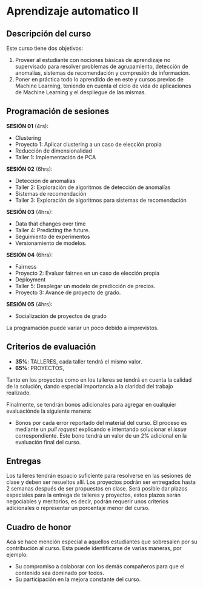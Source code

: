 # Aprendizaje automatico II

## Descripción del curso

Este curso tiene dos objetivos:

1. Proveer al estudiante con nociones básicas de aprendizaje no supervisado para resolver problemas de agrupamiento, detección de anomalías, sistemas de recomendación y compresión de información.
2. Poner en práctica todo lo aprendido de en este y cursos previos de Machine Learning, teniendo en cuenta el ciclo de vida de aplicaciones de Machine Learning y el despliegue de las mismas.

## Programación de sesiones

**SESIÓN 01** (4rs):
  - Clustering
  - Proyecto 1: Aplicar clustering a un caso de elección propia
  - Reducción de dimensionalidad
  - Taller 1: Implementación de PCA
  
**SESIÓN 02** (6hrs):
  - Detección de anomalías
  - Taller 2: Exploración de algoritmos de detección de anomalías
  - Sistemas de recomendación
  - Taller 3: Exploración de algoritmos para sistemas de recomendación

**SESIÓN 03** (4hrs):
  - Data that changes over time
  - Taller 4: Predicting the future.
  - Seguimiento de experimentos
  - Versionamiento de modelos.
  
**SESIÓN 04** (6hrs):
  - Fairness
  - Proyecto 2: Evaluar fairnes en un caso de elección propia
  - Deployment
  - Taller 5: Desplegar un modelo de predicción de precios.
  - Proyecto 3: Avance de proyecto de grado.
  
**SESIÓN 05** (4hrs):
  - Socialización de proyectos de grado

La programación puede variar un poco debido a imprevistos.

## Criterios de evaluación

- **35%**: TALLERES, cada taller tendrá el mismo valor.
- **65%**: PROYECTOS, 

Tanto en los proyectos como en los talleres se tendrá en cuenta la calidad de la solución, dando especial importancia a la claridad del trabajo realizado.

Finalmente, se tendrán bonos adicionales para agregar en cualquier evaluaciónde la siguiente manera:

- Bonos por cada error reportado del material del curso. El proceso es mediante un *pull request* explicando e intentando solucionar el *issue*  correspondiente. Este bono tendrá un valor de un 2% adicional en la evaluación final del curso.

## Entregas

Los talleres tendrán espacio suficiente para resolverse en las sesiones de clase y deben ser resueltos allí. Los proyectos podrán ser entregados hasta 2 semanas después de ser propuestos en clase. Será posible dar plazos especiales para la entrega de talleres y proyectos, estos plazos serán negociables y meritorios, es decir, podrán requerir unos criterios adicionales o representar un porcentaje menor del curso.

## Cuadro de honor

Acá se hace mención especial a aquellos estudiantes que sobresalen por su contribución al curso. Esta puede identificarse de varias maneras, por ejemplo:

- Su compromiso a colaborar con los demás compañeros para que el contenido sea dominado por todos.
- Su participación en la mejora constante del curso.
